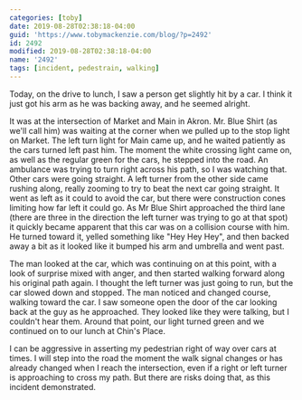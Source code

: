 ```yaml
---
categories: [toby]
date: 2019-08-28T02:38:18-04:00
guid: 'https://www.tobymackenzie.com/blog/?p=2492'
id: 2492
modified: 2019-08-28T02:38:18-04:00
name: '2492'
tags: [incident, pedestrain, walking]
---
```


Today, on the drive to lunch, I saw a person get slightly hit by a car.<!--more-->  I think it just got his arm as he was backing away, and he seemed alright.

It was at the intersection of Market and Main in Akron.  Mr. Blue Shirt (as we'll call him) was waiting at the corner when we pulled up to the stop light on Market.  The left turn light for Main came up, and he waited patiently as the cars turned left past him.  The moment the white crossing light came on, as well as the regular green for the cars, he stepped into the road.  An ambulance was trying to turn right across his path, so I was watching that.  Other cars were going straight.  A left turner from the other side came rushing along, really zooming to try to beat the next car going straight.  It went as left as it could to avoid the car, but there were construction cones limiting how far left it could go.  As Mr Blue Shirt approached the third lane (there are three in the direction the left turner was trying to go at that spot) it quickly became apparent that this car was on a collision course with him.  He turned toward it, yelled something like "Hey Hey Hey", and then backed away a bit as it looked like it bumped his arm and umbrella and went past.

The man looked at the car, which was continuing on at this point,  with a look of surprise mixed with anger, and then started walking forward along his original path again.  I thought the left turner was just going to run, but the car slowed down and stopped.  The man noticed and changed course, walking toward the car.  I saw someone open the door of the car looking back at the guy as he approached.  They looked like they were talking, but I couldn't hear them.  Around that point, our light turned green and we continued on to our lunch at Chin's Place.

I can be aggressive in asserting my pedestrian right of way over cars at times.  I will step into the road the moment the walk signal changes or has already changed when I reach the intersection, even if a right or left turner is approaching to cross my path.  But there are risks doing that, as this incident demonstrated.
